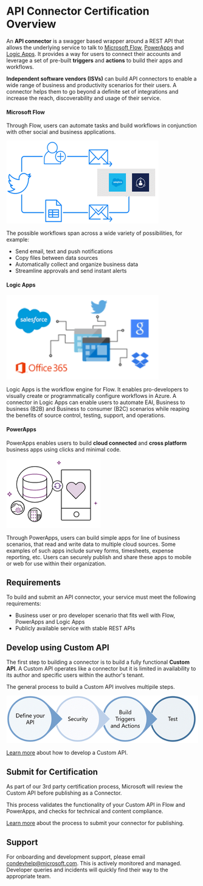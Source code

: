 # API Connector Certification Overview

An **API connector** is a swagger based wrapper around a REST API that allows the underlying service to talk to [Microsoft Flow](https://ms.flow.microsoft.com/en-us/), [PowerApps](https://powerapps.microsoft.com/en-us/) and [Logic Apps](https://azure.microsoft.com/en-us/services/logic-apps/). It provides a way for users to connect their accounts and leverage a set of pre-built **triggers** and **actions** to build their apps and workflows.

**Independent software vendors (ISVs)** can build API connectors to enable a wide range of business and productivity scenarios for their users. A connector helps them to go beyond a definite set of integrations and increase the reach, discoverability and usage of their service.

#### Microsoft Flow
Through Flow, users can automate tasks and build workflows in conjunction with other social and business applications. 


![Flow Diagram](./media/api-connectors/Flow.png)


The possible workflows span across a wide variety of possibilities, for example:
- Send email, text and push notifications 
- Copy files between data sources
- Automatically collect and organize business data
- Streamline approvals and send instant alerts


#### Logic Apps

![Logic Apps Diagram](./media/api-connectors/Logic_Apps.png)

Logic Apps is the workflow engine for Flow. It enables pro-developers to visually create or programmatically configure workflows in Azure. A connector in Logic Apps can enable users to automate EAI, Business to business (B2B) and Business to consumer (B2C) scenarios while reaping the benefits of source control, testing, support, and operations. 

#### PowerApps
PowerApps enables users to build **cloud connected** and **cross platform** business apps using clicks and minimal code. 

![Power Apps Diagram](./media/api-connectors/PowerApps.png)

Through PowerApps, users can build simple apps for line of business scenarios, that read and write data to multiple cloud sources. Some examples of such apps include survey forms, timesheets, expense reporting, etc. Users can securely publish and share these apps to mobile or web for use within their organization.


## Requirements

To build and submit an API connector, your service must meet the following requirements:
- Business user or pro developer scenario that fits well with Flow, PowerApps and Logic Apps
- Publicly available service with stable REST APIs

## Develop using Custom API

The first step to building a connector is to build a fully functional **Custom API**. A Custom API operates like a connector but it is limited in availability to its author and specific users within the author's tenant.

The general process to build a Custom API involves multipile steps.

![Custom API Authoring Steps](./media/api-connectors/authoring_steps.png)

[Learn more](api-connector-dev.md) about how to develop a Custom API.
 
## Submit for Certification

As part of our 3rd party certification process, Microsoft will review the Custom API before publishing as a Connector.

This process validates the functionality of your Custom API in Flow and PowerApps, and checks for technical and content compliance.

[Learn more](api-connector-submission.md) about the process to submit your connector for publishing.

## Support

For onboarding and development support, please email [condevhelp@microsoft.com](mailto:condevhelp@microsoft.com). This is actively monitored and managed. Developer queries and incidents will quickly find their way to the appropriate team.
